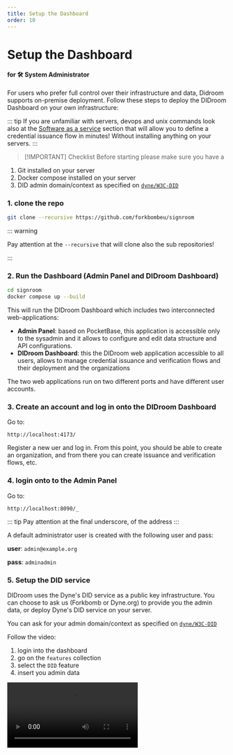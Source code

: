 ```yaml
---
title: Setup the Dashboard
order: 10
---
```


# Setup the Dashboard

#### for 🛠️ System Administrator

For users who prefer full control over their infrastructure and data, Didroom supports on-premise deployment. Follow these steps to deploy the DIDroom Dashboard on your own infrastructure:

::: tip
If you are unfamiliar with servers, devops and unix commands look also at the [Software as a service](/guides/1_orgadmin/) section that will allow you to define a credential issuance flow in minutes! Without installing anything on your servers.
:::

> [!IMPORTANT] Checklist
> Before starting please make sure you have a

1. Git installed on your server
1. Docker compose installed on your server
1. DID admin domain/context as specified on [`dyne/W3C-DID`](https://github.com/dyne/W3C-DID?tab=readme-ov-file#claim-your-own-domain-context-as-an-admin)
<!-- 1. Caddy
1. Firewall acess -->


### 1. clone the repo

```bash
git clone --recursive https://github.com/forkbombeu/signroom
```

::: warning

Pay attention at the `--recursive` that will clone also the sub repositories!

:::


### 2. Run the Dashboard (Admin Panel and DIDroom Dashboard)

```bash
cd signroom
docker compose up --build
```

This will run the DIDroom Dashboard which includes two interconnected web-applications:
- **Admin Panel**: based on PocketBase, this application is accessible only to the sysadmin and it allows to configure and edit data structure and API configurations.
- **DIDroom Dashboard**: this the DIDroom web application accessible to all users, allows to manage credential issuance and verification flows and their deployment and the organizations


The two web applications run on two different ports and have different user accounts.



### 3. Create an account and log in onto the DIDroom Dashboard 

Go to:

```http
http://localhost:4173/
```

Register a new uer and log in. From this point, you should be able to create an organization, and from there you can create issuance and verification flows, etc.



### 4. login onto to the Admin Panel

Go to:

```http
http://localhost:8090/_
```

::: tip
Pay attention at the final underscore, of the address
:::


A default administrator user is created with the following user and pass:

**user**: `admin@example.org`

**pass**: `adminadmin`



### 5. Setup the DID service

DIDroom uses the Dyne's DID service as a public key infrastructure. You can choose to ask us (Forkbomb or Dyne.org) to provide you the admin data, or deploy Dyne's DID service on your server. 

You can ask for your admin domain/context as specified on [`dyne/W3C-DID`](https://github.com/dyne/W3C-DID?tab=readme-ov-file#claim-your-own-domain-context-as-an-admin)

Follow the video:

1. login into the dashboard
2. go on the `features` collection
3. select the `DID` feature
4. insert you admin data

<video controls src="https://raw.githubusercontent.com/ForkbombEu/signroom/main/screenshots/videos/setup-did.webm" />

